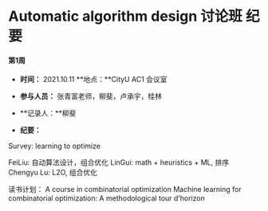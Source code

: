 # Automatic algorithm design 讨论班 纪要

#### 第1周

+ **时间：** 2021.10.11     **地点：**CityU AC1 会议室

+ **参与人员：** 张青富老师，柳斐，卢承宇，桂林

+ **记录人：**柳斐

+ **纪要：**

Survey: learning to optimize   
  
FeiLiu: 自动算法设计，组合优化
LinGui: math + heuristics + ML, 排序
Chengyu Lu: L2O, 组合优化

读书计划：
A course in combinatorial optimization
Machine learning for combinatorial optimization: A methodological tour d’horizon
